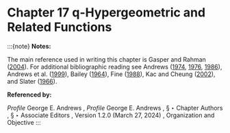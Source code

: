 # Chapter 17 q-Hypergeometric and Related Functions

:::{note}
**Notes:**

The main reference used in writing this chapter is Gasper and Rahman ([2004](./bib/G.html#bib862 "Basic Hypergeometric Series")). For additional bibliographic reading see Andrews ([1974](./bib/index.html#bib91 "Applications of basic hypergeometric functions"), [1976](./bib/index.html#bib92 "The Theory of Partitions"), [1986](./bib/index.html#bib95 "q -Series: Their Development and Application in Analysis, Number Theory, Combinatorics, Physics, and Computer Algebra")), Andrews et al. ([1999](./bib/index.html#bib103 "Special Functions")), Bailey ([1964](./bib/B.html#bib176 "Generalized Hypergeometric Series")), Fine ([1988](./bib/F.html#bib801 "Basic Hypergeometric Series and Applications")), Kac and Cheung ([2002](./bib/K.html#bib1199 "Quantum Calculus")), and Slater ([1966](./bib/S.html#bib2099 "Generalized Hypergeometric Functions")).

**Referenced by:**

*Profile* George E. Andrews , *Profile* George E. Andrews , § ‣ Chapter Authors , § ‣ Associate Editors , Version 1.2.0 (March 27, 2024) , Organization and Objective
:::
